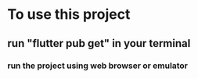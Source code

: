 # To use this project
## run "flutter pub get" in your terminal
### run the project using web browser or emulator
